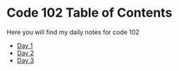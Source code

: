 # Code 102 Table of Contents

 Here you will find my daily notes for code 102

- [Day 1](/102-main/Day1.md)
- [Day 2](/102-main/Day2.md)
- [Day 3](/102-main/Day3.md)


